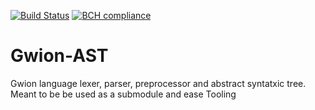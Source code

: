 [![Build Status](https://travis-ci.org/fennecdjay/gwion-ast.svg?branch=master)](https://travis-ci.org/fennecdjay/gwion-ast)
[![BCH compliance](https://bettercodehub.com/edge/badge/fennecdjay/gwion-ast?branch=master)](https://bettercodehub.com/)

# Gwion-AST

Gwion language lexer, parser, preprocessor and abstract syntatxic tree.  
Meant to be be used as a submodule and ease Tooling
